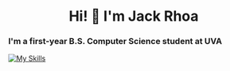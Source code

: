 <h1 align="center">Hi! 👋 I'm Jack Rhoa</h1>


<h3 align="left">I'm a first-year B.S. Computer Science student at UVA</h3>

[![My Skills](https://skillicons.dev/icons?i=python,sklearn,wordpress,html,css,flask,sqlite,raspberrypi,java)](https://skillicons.dev)
<!--
**jack-2828/jack-2828** is a ✨ _special_ ✨ repository because its `README.md` (this file) appears on your GitHub profile.

Here are some ideas to get you started:

- 🔭 I’m currently working on ...
- 🌱 I’m currently learning ...
- 👯 I’m looking to collaborate on ...
- 🤔 I’m looking for help with ...
- 💬 Ask me about ...
- 📫 How to reach me: ...
- 😄 Pronouns: ...
- ⚡ Fun fact: ...
-->
